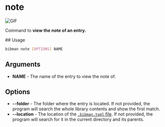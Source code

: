 # note

![GIF](../media/note.gif)

Command to **view the note of an entry.**

## Usage

```bash
bibman note [OPTIONS] NAME
```

## Arguments

* **NAME** - The name of the entry to view the note of.

## Options

* **--folder** - The folder where the entry is located. If not provided, the program will search the whole library contents and show the first match.
* **--location** - The location of the [`.bibman.toml` file](../config-format/index.md). If not provided, the program will search for it in the current directory and its parents.